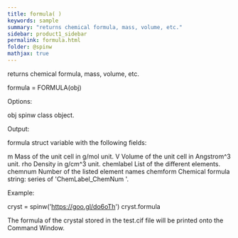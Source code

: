 ```yaml
---
title: formula( )
keywords: sample
summary: "returns chemical formula, mass, volume, etc."
sidebar: product1_sidebar
permalink: formula.html
folder: @spinw
mathjax: true
---
```

  returns chemical formula, mass, volume, etc.
 
  formula = FORMULA(obj)
 
  Options:
 
  obj       spinw class object.
 
  Output:
 
  formula struct variable with the following fields:
 
  m             Mass of the unit cell in g/mol unit.
  V             Volume of the unit cell in Angstrom^3 unit.
  rho           Density in g/cm^3 unit.
  chemlabel     List of the different elements.
  chemnum       Number of the listed element names
  chemform      Chemical formula string: series of 'ChemLabel_ChemNum '.
 
  Example:
 
  cryst = spinw('https://goo.gl/do6oTh')
  cryst.formula
 
  The formula of the crystal stored in the test.cif file will be printed
  onto the Command Window.
 
